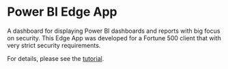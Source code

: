# Power BI Edge App

A dashboard for displaying Power BI dashboards and reports with big focus on security. This Edge App was developed for a Fortune 500 client that with very strict security requirements.

For details, please see the [tutorial](https://www.screenly.io/tutorials/powerbi/).
